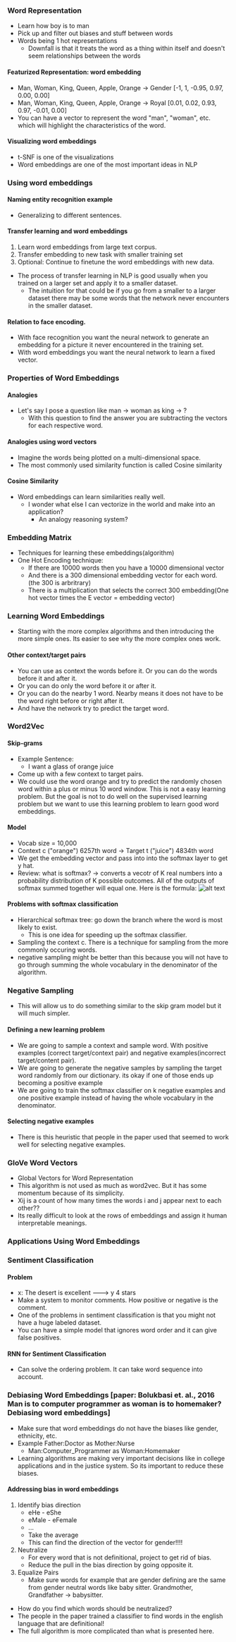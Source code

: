 ### Word Representation
- Learn how boy is to man
- Pick up and filter out biases and stuff between words
- Words being 1 hot representations
  - Downfall is that it treats the word as a thing within itself and doesn't seem relationships between the words
#### Featurized Representation: word embedding
- Man, Woman, King, Queen, Apple, Orange -> Gender [-1, 1, -0.95, 0.97, 0.00, 0.00]
- Man, Woman, King, Queen, Apple, Orange -> Royal [0.01, 0.02, 0.93, 0.97, -0.01, 0.00]
- You can have a vector to represent the word "man", "woman", etc. which will highlight the characteristics of the word.
#### Visualizing word embeddings
- t-SNF is one of the visualizations
- Word embeddings are one of the most important ideas in NLP
### Using word embeddings
#### Naming entity recognition example
- Generalizing to different sentences.
#### Transfer learning and word embeddings
1. Learn word embeddings from large text corpus.
2. Transfer embedding to new task with smaller training set
3. Optional: Continue to finetune the word embeddings with new data.
- The process of transfer learning in NLP is good usually when you trained on a larger set and apply it to a smaller dataset.
  - The intuition for that could be if you go from a smaller to a larger dataset there may be some words that the network never encounters in the smaller dataset.
#### Relation to face encoding.
- With face recognition you want the neural network to generate an embedding for a picture it never encountered in the training set.
- With word embeddings you want the neural network to learn a fixed vector.
### Properties of Word Embeddings
#### Analogies
- Let's say I pose a question like man -> woman as king -> ?
  - With this question to find the answer you are subtracting the vectors for each respective word.
#### Analogies using word vectors
- Imagine the words being plotted on a multi-dimensional space.
- The most commonly used similarity function is called Cosine similarity
#### Cosine Similarity
- Word embeddings can learn similarities really well.
  - I wonder what else I can vectorize in the world and make into an application?
    - An analogy reasoning system?
### Embedding Matrix
- Techniques for learning these embeddings(algorithm)
- One Hot Encoding technique:
  - If there are 10000 words then you have a 10000 dimensional vector
  - And there is a 300 dimensional embedding vector for each word. (the 300 is arbritrary)
  - There is a multiplication that selects the correct 300 embedding(One hot vector times the E vector = embedding vector)
### Learning Word Embeddings
- Starting with the more complex algorithms and then introducing the more simple ones. Its easier to see why the more complex ones work.
#### Other context/target pairs
- You can use as context the words before it. Or you can do the words before it and after it.
- Or you can do only the word before it or after it.
- Or you can do the nearby 1 word. Nearby means it does not have to be the word right before or right after it.
- And have the network try to predict the target word.
### Word2Vec
#### Skip-grams
- Example Sentence:
  - I want a glass of orange juice
- Come up with a few context to target pairs.
- We could use the word orange and try to predict the randomly chosen word within a plus or minus 10 word window. This is not a easy learning problem. But the goal is not to do well on the supervised learning problem but we want to use this learning problem to learn good word embeddings.
#### Model
- Vocab size = 10,000
- Context c ("orange") 6257th word -> Target t ("juice") 4834th word
- We get the embedding vector and pass into into the softmax layer to get y hat.
- Review: what is softmax? -> converts a vecotr of K real numbers into a probability distribution of K possible outcomes. All of the outputs of softmax summed together will equal one. Here is the formula: ![alt text](image.png)
#### Problems with softmax classification
- Hierarchical softmax tree: go down the branch where the word is most likely to exist.
  - This is one idea for speeding up the softmax classifier.
- Sampling the context c. There is a technique for sampling from the more commonly occuring words.
- negative sampling might be better than this because you will not have to go through summing the whole vocabulary in the denominator of the algorithm.
### Negative Sampling
- This will allow us to do something similar to the skip gram model but it will much simpler.
#### Defining a new learning problem
- We are going to sample a context and sample word. With positive examples (correct target/context pair) and negative examples(incorrect target/content pair).
- We are going to generate the negative samples by sampling the target word randomly from our dictionary. its okay if one of those ends up becoming a positive example
- We are going to train the softmax classifier on k negative examples and one positive example instead of having the whole vocabulary in the denominator.
#### Selecting negative examples
- There is this heuristic that people in the paper used that seemed to work well for selecting negative examples.
### GloVe Word Vectors
- Global Vectors for Word Representation
- This algorithm is not used as much as word2vec. But it has some momentum because of its simplicity.
- Xij is a count of how many times the words i and j appear next to each other??
- Its really difficult to look at the rows of embeddings and assign it human interpretable meanings.
### Applications Using Word Embeddings
### Sentiment Classification
#### Problem
- x: The desert is excellent ---> y 4 stars
- Make a system to monitor comments. How positive or negative is the comment.
- One of the problems in sentiment classification is that you might not have a huge labeled dataset.
- You can have a simple model that ignores word order and it can give false positives.
#### RNN for Sentiment Classification
- Can solve the ordering problem. It can take word sequence into account.
### Debiasing Word Embeddings [paper: Bolukbasi et. al., 2016 Man is to computer programmer as woman is to homemaker? Debiasing word embeddings]
- Make sure that word embeddings do not have the biases like gender, ethnicity, etc.
- Example Father:Doctor as Mother:Nurse
  - Man:Computer_Programmer as Woman:Homemaker
- Learning algorithms are making very important decisions like in college applications and in the justice system. So its important to reduce these biases.
#### Addressing bias in word embeddings
1. Identify bias direction
   - eHe - eShe
   - eMale - eFemale
   - ...
   - Take the average
   - This can find the direction of the vector for gender!!!!
2. Neutralize
   - For every word that is not definitional, project to get rid of bias.
   - Reduce the pull in the bias direction by going opposite it.
3. Equalize Pairs
   - Make sure words for example that are gender defining are the same from gender neutral words like baby sitter. Grandmother, Grandfather -> babysitter.
- How do you find which words should be neutralized?
- The people in the paper trained a classifier to find words in the english language that are definitional!
- The full algorithm is more complicated than what is presented here.